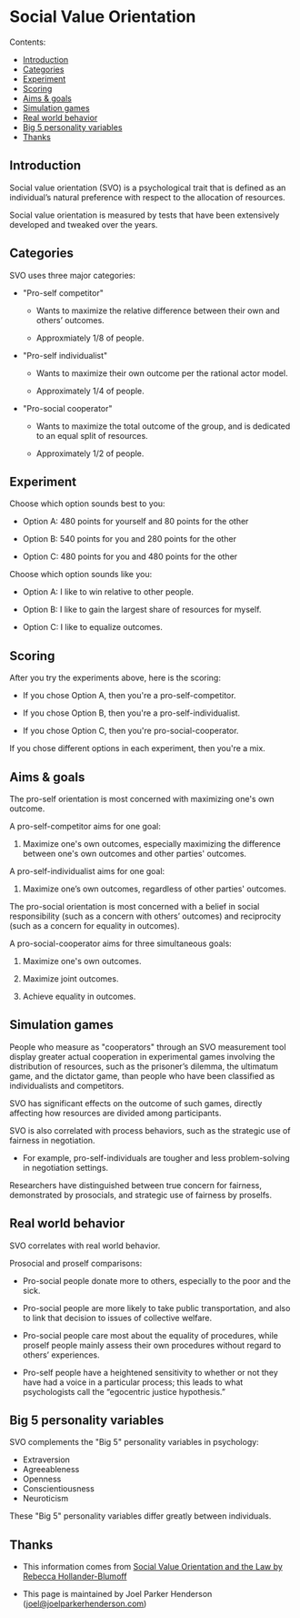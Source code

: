# Social Value Orientation

Contents:
* <a href="#introduction">Introduction</a>
* <a href="#categories">Categories</a>
* <a href="#experiment">Experiment</a>
* <a href="#scoring">Scoring</a>
* <a href="#aims-and-goals">Aims &amp; goals</a>
* <a href="#simulation-games">Simulation games</a>
* <a href="#real-world-behavior">Real world behavior</a>
* <a href="#big-5-personality-variables">Big 5 personality variables</a>
* <a href="#thanks">Thanks</a>


<h2><a name="introduction">Introduction</a></h2>

Social value orientation (SVO) is a psychological trait that is defined as an individual’s natural preference with respect to the allocation of resources.

Social value orientation is measured by tests that have been extensively developed and tweaked over the years.


<h2><a name="categories">Categories</a></h2>

SVO uses three major categories:

* "Pro-self competitor"

  * Wants to maximize the relative difference between their own and others’ outcomes.

  * Approxmiately 1/8 of people.

* "Pro-self individualist" 

  * Wants to maximize their own outcome per the rational actor model.

  * Approximately 1/4 of people.

* "Pro-social cooperator"

  * Wants to maximize the total outcome of the group, and is dedicated to an equal split of resources. 

  * Approximately 1/2 of people.


<h2><a name="experiment-1">Experiment</a></h2>

Choose which option sounds best to you:

* Option A: 480 points for yourself and 80 points for the other

* Option B: 540 points for you and 280 points for the other

* Option C: 480 points for you and 480 points for the other

Choose which option sounds like you:

* Option A: I like to win relative to other people.

* Option B: I like to gain the largest share of resources for myself. 

* Option C: I like to equalize outcomes.


<h2><a name="scoring">Scoring</a></h2>

After you try the experiments above, here is the scoring:

* If you chose Option A, then you're a pro-self-competitor.

* If you chose Option B, then you're a pro-self-individualist.
 
* If you chose Option C, then you're pro-social-cooperator.

If you chose different options in each experiment, then you're a mix.


<h2><a name="aims-and-goals">Aims &amp; goals</a></h2>

The pro-self orientation is most concerned with maximizing one's own outcome. 

A pro-self-competitor aims for one goal:

1. Maximize one's own outcomes, especially maximizing the difference between one's own outcomes and other parties' outcomes.

A pro-self-individualist aims for one goal:

1. Maximize one’s own outcomes, regardless of other parties' outcomes.

The pro-social orientation is most concerned with a belief in social responsibility (such as a concern with others’ outcomes) and reciprocity (such as a concern for equality in outcomes).

A pro-social-cooperator aims for three simultaneous goals: 

1. Maximize one's own outcomes.

2. Maximize joint outcomes.

3. Achieve equality in outcomes.


<h2><a name="simulation-games">Simulation games</a></h2>

People who measure as "cooperators" through an SVO measurement tool display greater actual cooperation in experimental games involving the distribution of resources, such as the prisoner’s dilemma, the ultimatum game, and the dictator game, than people who have been classified as individualists and competitors.

SVO has significant effects on the outcome of such games, directly affecting how resources are divided among participants.

SVO is also correlated with process behaviors, such as the strategic use of fairness in negotiation. 

* For example, pro-self-individuals are tougher and less problem-solving in negotiation settings. 

Researchers have distinguished between true concern for fairness, demonstrated by prosocials, and strategic use of fairness by proselfs.


<h2><a name="real-world-behavior">Real world behavior</a></h2>

SVO correlates with real world behavior. 

Prosocial and proself comparisons:

* Pro-social people donate more to others, especially to the poor and the sick.

* Pro-social people are more likely to take public transportation, and also to link that decision to issues of collective welfare.

* Pro-social people care most about the equality of procedures, while proself people mainly assess their own procedures without regard to others’ experiences.

* Pro-self people have a heightened sensitivity to whether or not they have had a voice in a particular process; this leads to what psychologists call the “egocentric justice hypothesis.”


<h2><a name="big-5-personality-variables">Big 5 personality variables</a></h2>

SVO complements the "Big 5" personality variables in psychology:

* Extraversion
* Agreeableness
* Openness
* Conscientiousness
* Neuroticism 

These "Big 5" personality variables differ greatly between individuals.


<h2><a name="thanks">Thanks</a></h2>

*  This information comes from [Social Value Orientation and the Law by Rebecca Hollander-Blumoff
](https://ssrn.com/abstract=2944222)

* This page is maintained by Joel Parker Henderson (joel@joelparkerhenderson.com)
